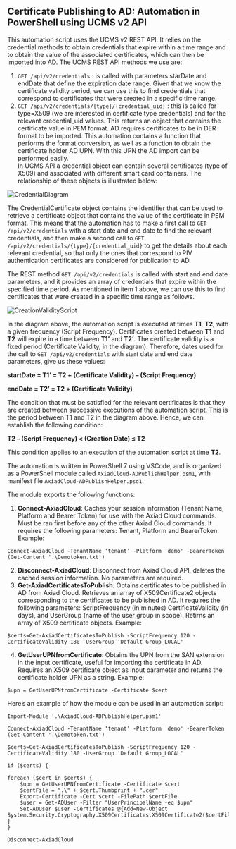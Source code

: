 ## Certificate Publishing to AD: Automation in PowerShell using UCMS v2 API

This automation script uses the UCMS v2 REST API. It relies on the credential methods to obtain credentials that expire within a time range and to obtain the value of the associated certificates, which can then be imported into AD. The UCMS REST API methods we use are:
1.	`GET /api/v2/credentials` : is called with parameters starDate and endDate that define the expiration date range. Given that we know the certificate validity period, we can use this to find credentials that correspond to certificates that were created in a specific time range.
2.	`GET /api/v2/credentials/{type}/{credential_uid}` : this is called for type=X509 (we are interested in certificate type credentials) and for the relevant credential_uid values. This returns an object that contains the certificate value in PEM format. 
AD requires certificates to be in DER format to be imported. This automation contains a function that performs the format conversion, as well as a function to obtain the certificate holder AD UPN. With this UPN the AD import can be performed easily.  
In UCMS API a credential object can contain several certificates (type of X509) and associated with different smart card containers. The relationship of these objects is illustrated below: 

 
![CredentialDiagram](https://github.com/GHmiguel/UcmsADPublish/assets/35546222/56d06da7-c86c-4b06-948d-8a041625b126)

The CredentialCertificate object contains the Identifier that can be used to retrieve a certificate object that contains the value of the certificate in PEM format. This means that the automation has to make a first call to `GET /api/v2/credentials` with a start date and end date to find the relevant credentials, and then make a second call to `GET /api/v2/credentials/{type}/{credential_uid}` to get the details about each relevant credential, so that only the ones that correspond to PIV authentication certificates are considered for publication to AD. 

The REST method `GET /api/v2/credentials` is called with start and end date parameters, and it provides an array of credentials that expire within the specified time period. As mentioned in item 1 above, we can use this to find certificates that were created in a specific time range as follows. 

 ![CreationValidityScript](https://github.com/GHmiguel/UcmsADPublish/assets/35546222/a6316d8e-7f80-4dd4-8260-abf566c04194)


In the diagram above, the automation script is executed at times **T1**, **T2**, with a given frequency (Script Frequency). Certificates created between **T1** and **T2** will expire in a time between **T1’** and **T2’**. The certificate validity is a fixed period (Certificate Validity, in the diagram). Therefore, dates used for the call to `GET /api/v2/credentials`  with start date and end date parameters, give us these values:

**startDate = T1’ = T2 + (Certificate Validity) – (Script Frequency)**

**endDate = T2’ = T2 + (Certificate Validity)**

The condition that must be satisfied for the relevant certificates is that they are created between successive executions of the automation script. This is the period between T1 and T2 in the diagram above. Hence, we can establish the following condition:

**T2 – (Script Frequency) < (Creation Date) ≤ T2**

This condition applies to an execution of the automation script at time **T2**.

The automation is written in PowerShell 7 using VSCode, and is organized as a PowerShell module called `AxiadCloud-ADPublishHelper.psm1`, with manifest file `AxiadCloud-ADPublishHelper.psd1`.

The module exports the following functions:

1.	**Connect-AxiadCloud**: Caches your session information (Tenant Name, Platform and Bearer Token) for use with the Axiad Cloud commands. Must be ran first before any of the other Axiad Cloud commands. It requires the following parameters: Tenant, Platform and BearerToken. Example:

`Connect-AxiadCloud -TenantName ‘tenant’ -Platform 'demo' -BearerToken (Get-Content '.\Demotoken.txt')`

2.	**Disconnect-AxiadCloud**: Disconnect from Axiad Cloud API, deletes the cached session information. No parameters are required.
3.	**Get-AxiadCertificatesToPublish**: Obtains certificates to be published in AD from Axiad Cloud. Retrieves an array of X509Certificate2 objects corresponding to the certificates to be published in AD. It requires the following parameters: ScriptFrequency (in minutes)  CertificateValidity (in days), and UserGroup (name of the user group in scope). Retirns an array of X509 certificate objects.  Example: 

`$certs=Get-AxiadCertificatesToPublish -ScriptFrequency 120 -CertificateValidity 180 -UserGroup 'Default Group_LOCAL'`

4.	**GetUserUPNfromCertificate**: Obtains the UPN from the SAN extension in the input certificate, useful for importing the certificate in AD. Requires an X509 certificate object as input parameter and returns the certificate holder UPN as a string. Example: 

`$upn = GetUserUPNfromCertificate -Certificate $cert`

Here’s an example of how the module can be used in an automation script:

```
Import-Module '.\AxiadCloud-ADPublishHelper.psm1'

Connect-AxiadCloud -TenantName ‘tenant’ -Platform 'demo' -BearerToken (Get-Content '.\Demotoken.txt')

$certs=Get-AxiadCertificatesToPublish -ScriptFrequency 120 -CertificateValidity 180 -UserGroup 'Default Group_LOCAL'

if ($certs) {

foreach ($cert in $certs) { 
    $upn = GetUserUPNfromCertificate -Certificate $cert 
    $certFile = ".\" + $cert.Thumbprint + ".cer"
    Export-Certificate -Cert $cert -FilePath $certFile
    $user = Get-ADUser -Filter "UserPrincipalName -eq $upn"
    Set-ADUser $user -Certificates @{Add=New-Object System.Security.Cryptography.X509Certificates.X509Certificate2($certFile)}
} 
}

Disconnect-AxiadCloud
```


